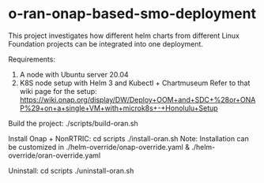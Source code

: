 # o-ran-onap-based-smo-deployment

This project investigates how different helm charts from different 
Linux Foundation projects can be integrated into one deployment.

Requirements:
1. A node with Ubuntu server 20.04
2. K8S node setup with Helm 3 and Kubectl + Chartmuseum
	Refer to that wiki page for the setup: https://wiki.onap.org/display/DW/Deploy+OOM+and+SDC+%28or+ONAP%29+on+a+single+VM+with+microk8s+-+Honolulu+Setup

Build the project:
./scripts/build-oran.sh

Install Onap + NonRTRIC:
cd scripts
./install-oran.sh
Note:
Installation can be customized in ./helm-override/onap-override.yaml & ./helm-override/oran-override.yaml

Uninstall:
cd scripts
./uninstall-oran.sh

